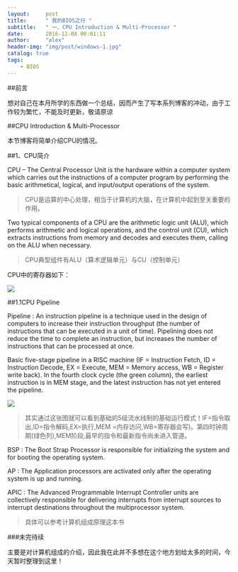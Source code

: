 ```yaml
---
layout:     post
title:      " 我的BIOS之行 "
subtitle:   " 一、CPU Introduction & Multi-Processor "
date:       2016-12-08 00:01:11
author:     "alex"
header-img: "img/post/windows-1.jpg"
catalog: true
tags:
    - BIOS
---
```


##前言

想对自己在本月所学的东西做一个总结，因而产生了写本系列博客的冲动，由于工作较为繁忙，不能及时更新，敬请原谅

##CPU Introduction & Multi-Processor

本节博客将简单介绍CPU的情况。

##1、CPU简介

CPU – The Central Processor Unit is the hardware within a computer system which carries out the instructions of a computer program by performing the basic arithmetical, logical, and input/output operations of the system. 

>CPU是运算的中心处理，相当于计算机的大脑，在计算机中起到至关重要的作用。

Two typical components of a CPU are the arithmetic logic unit (ALU), which performs arithmetic and logical operations, and the control unit (CU), which extracts instructions from memory and decodes and executes them, calling on the ALU when necessary.

>CPU典型组件有ALU（算术逻辑单元）与CU（控制单元）

CPU中的寄存器如下：

![](http://omeg2szhv.bkt.clouddn.com/17-7-13/36160861.jpg)

##1.1CPU Pipeline

Pipeline : An instruction pipeline is a technique used in the design of computers to increase their instruction throughput (the number of instructions that can be executed in a unit of time). Pipelining does not reduce the time to complete an instruction, but increases the number of instructions that can be processed at once.

Basic five-stage pipeline in a RISC machine (IF = Instruction Fetch, ID = Instruction Decode, EX = Execute, MEM = Memory access, WB = Register write back). In the fourth clock cycle (the green column), the earliest instruction is in MEM stage, and the latest instruction has not yet entered the pipeline.

![](http://omeg2szhv.bkt.clouddn.com/17-7-13/62504403.jpg)

>其实通过这张图就可以看到基础的5级流水线制的基础运行模式！IF=指令取出,ID=指令解码,EX=执行,MEM =内存访问,WB=寄存器会写)。第四时钟周期(绿色列),MEM阶段,最早的指令和最新指令尚未进入管道。

BSP : The Boot Strap Processor is responsible for initializing the system and for booting the operating system.

AP : The Application processors are activated only after the operating system is up and running.

APIC : The Advanced Programmable Interrupt Controller units are collectively responsible for delivering interrupts from interrupt sources to interrupt destinations throughout the multiprocessor system.

>具体可以参考计算机组成原理这本书

###未完待续

主要是对计算机组成的介绍，因此我在此并不多想在这个地方划给太多的时间，今天暂时整理到这里！